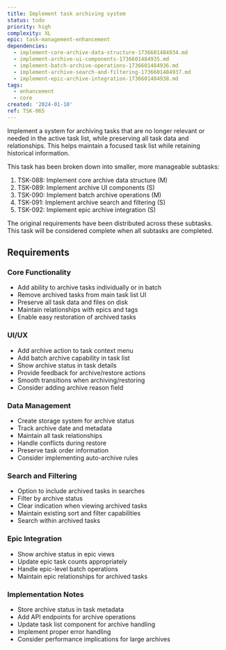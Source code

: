 ```yaml
---
title: Implement task archiving system
status: todo
priority: high
complexity: XL
epic: task-management-enhancement
dependencies:
  - implement-core-archive-data-structure-1736601484934.md
  - implement-archive-ui-components-1736601484935.md
  - implement-batch-archive-operations-1736601484936.md
  - implement-archive-search-and-filtering-1736601484937.md
  - implement-epic-archive-integration-1736601484938.md
tags:
  - enhancement
  - core
created: '2024-01-10'
ref: TSK-065
---
```


Implement a system for archiving tasks that are no longer relevant or needed in the active task list, while preserving all task data and relationships. This helps maintain a focused task list while retaining historical information.

This task has been broken down into smaller, more manageable subtasks:

1. TSK-088: Implement core archive data structure (M)
2. TSK-089: Implement archive UI components (S)
3. TSK-090: Implement batch archive operations (M)
4. TSK-091: Implement archive search and filtering (S)
5. TSK-092: Implement epic archive integration (S)

The original requirements have been distributed across these subtasks. This task will be considered complete when all subtasks are completed.

## Requirements

### Core Functionality
- Add ability to archive tasks individually or in batch
- Remove archived tasks from main task list UI
- Preserve all task data and files on disk
- Maintain relationships with epics and tags
- Enable easy restoration of archived tasks

### UI/UX
- Add archive action to task context menu
- Add batch archive capability in task list
- Show archive status in task details
- Provide feedback for archive/restore actions
- Smooth transitions when archiving/restoring
- Consider adding archive reason field

### Data Management
- Create storage system for archive status
- Track archive date and metadata
- Maintain all task relationships
- Handle conflicts during restore
- Preserve task order information
- Consider implementing auto-archive rules

### Search and Filtering
- Option to include archived tasks in searches
- Filter by archive status
- Clear indication when viewing archived tasks
- Maintain existing sort and filter capabilities
- Search within archived tasks

### Epic Integration
- Show archive status in epic views
- Update epic task counts appropriately
- Handle epic-level batch operations
- Maintain epic relationships for archived tasks

### Implementation Notes
- Store archive status in task metadata
- Add API endpoints for archive operations
- Update task list component for archive handling
- Implement proper error handling
- Consider performance implications for large archives 

